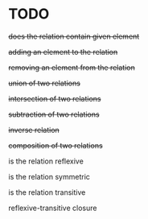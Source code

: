 # TODO

~~does the relation contain given element~~

~~adding an element to the relation~~

~~removing an element from the relation~~

~~union of two relations~~

~~intersection of two relations~~

~~subtraction of two relations~~

~~inverse relation~~

~~composition of two relations~~

is the relation reflexive

is the relation symmetric

is the relation transitive

reflexive-transitive closure
